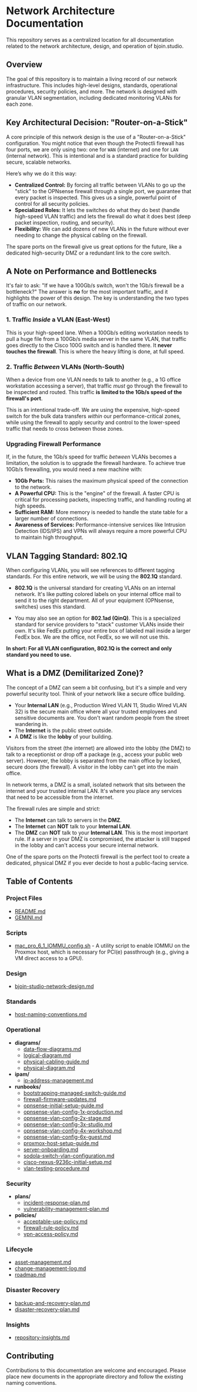 # Network Architecture Documentation

This repository serves as a centralized location for all documentation related to the network architecture, design, and operation of bjoin.studio.

## Overview

The goal of this repository is to maintain a living record of our network infrastructure. This includes high-level designs, standards, operational procedures, security policies, and more. The network is designed with granular VLAN segmentation, including dedicated monitoring VLANs for each zone.

## Key Architectural Decision: "Router-on-a-Stick"

A core principle of this network design is the use of a "Router-on-a-Stick" configuration. You might notice that even though the Protectli firewall has four ports, we are only using two: one for `WAN` (internet) and one for `LAN` (internal network). This is intentional and is a standard practice for building secure, scalable networks.

Here’s why we do it this way:

*   **Centralized Control:** By forcing all traffic between VLANs to go up the "stick" to the OPNsense firewall through a single port, we guarantee that every packet is inspected. This gives us a single, powerful point of control for all security policies.
*   **Specialized Roles:** It lets the switches do what they do best (handle high-speed VLAN traffic) and lets the firewall do what it does best (deep packet inspection, routing, and security).
*   **Flexibility:** We can add dozens of new VLANs in the future without ever needing to change the physical cabling on the firewall.

The spare ports on the firewall give us great options for the future, like a dedicated high-security DMZ or a redundant link to the core switch.

## A Note on Performance and Bottlenecks

It's fair to ask: "If we have a 100Gb/s switch, won't the 1Gb/s firewall be a bottleneck?" The answer is **no** for the most important traffic, and it highlights the power of this design. The key is understanding the two types of traffic on our network.

### 1. Traffic *Inside* a VLAN (East-West)
This is your high-speed lane. When a 100Gb/s editing workstation needs to pull a huge file from a 100Gb/s media server in the same VLAN, that traffic goes directly to the Cisco 100G switch and is handled there. It **never touches the firewall**. This is where the heavy lifting is done, at full speed.

### 2. Traffic *Between* VLANs (North-South)
When a device from one VLAN needs to talk to another (e.g., a 1G office workstation accessing a server), that traffic *must* go through the firewall to be inspected and routed. This traffic **is limited to the 1Gb/s speed of the firewall's port**.

This is an intentional trade-off. We are using the expensive, high-speed switch for the bulk data transfers *within* our performance-critical zones, while using the firewall to apply security and control to the lower-speed traffic that needs to cross between those zones.

### Upgrading Firewall Performance
If, in the future, the 1Gb/s speed for traffic *between* VLANs becomes a limitation, the solution is to upgrade the firewall hardware. To achieve true 10Gb/s firewalling, you would need a new machine with:

*   **10Gb Ports:** This raises the maximum physical speed of the connection to the network.
*   **A Powerful CPU:** This is the "engine" of the firewall. A faster CPU is critical for processing packets, inspecting traffic, and handling routing at high speeds.
*   **Sufficient RAM:** More memory is needed to handle the state table for a larger number of connections.
*   **Awareness of Services:** Performance-intensive services like Intrusion Detection (IDS/IPS) and VPNs will always require a more powerful CPU to maintain high throughput.

## VLAN Tagging Standard: 802.1Q

When configuring VLANs, you will see references to different tagging standards. For this entire network, we will be using the **802.1Q** standard.

*   **802.1Q** is the universal standard for creating VLANs on an internal network. It's like putting colored labels on your internal office mail to send it to the right department. All of your equipment (OPNsense, switches) uses this standard.

*   You may also see an option for **802.1ad (QinQ)**. This is a specialized standard for service providers to "stack" customer VLANs inside their own. It's like FedEx putting your entire box of labeled mail inside a larger FedEx box. We are the office, not FedEx, so we will not use this.

**In short: For all VLAN configuration, 802.1Q is the correct and only standard you need to use.**

## What is a DMZ (Demilitarized Zone)?

The concept of a DMZ can seem a bit confusing, but it's a simple and very powerful security tool. Think of your network like a secure office building.

*   Your **Internal LAN** (e.g., Production Wired VLAN 11, Studio Wired VLAN 32) is the secure main office where all your trusted employees and sensitive documents are. You don't want random people from the street wandering in.
*   The **Internet** is the public street outside.
*   A **DMZ** is like the **lobby** of your building.

Visitors from the street (the internet) are allowed into the lobby (the DMZ) to talk to a receptionist or drop off a package (e.g., access your public web server). However, the lobby is separated from the main office by locked, secure doors (the firewall). A visitor in the lobby can't get into the main office.

In network terms, a DMZ is a small, isolated network that sits between the internet and your trusted internal LAN. It's where you place any services that need to be accessible from the internet.

The firewall rules are simple and strict:
*   The **Internet** can talk to servers in the **DMZ**.
*   The **Internet** can **NOT** talk to your **Internal LAN**.
*   The **DMZ** can **NOT** talk to your **Internal LAN**. This is the most important rule. If a server in your DMZ is compromised, the attacker is still trapped in the lobby and can't access your secure internal network.

One of the spare ports on the Protectli firewall is the perfect tool to create a dedicated, physical DMZ if you ever decide to host a public-facing service.

## Table of Contents

### Project Files
*   [README.md](README.md)
*   [GEMINI.md](GEMINI.md)

### Scripts
*   [mac_pro_6_1_IOMMU_config.sh](src/mac_pro_6_1_IOMMU_config.sh) - A utility script to enable IOMMU on the Proxmox host, which is necessary for PCI(e) passthrough (e.g., giving a VM direct access to a GPU).

### Design
*   [bjoin-studio-network-design.md](docs/design/bjoin-studio-network-design.md)

### Standards
*   [host-naming-conventions.md](docs/standards/host-naming-conventions.md)

### Operational
*   **diagrams/**
    *   [data-flow-diagrams.md](docs/operational/diagrams/data-flow-diagrams.md)
    *   [logical-diagram.md](docs/operational/diagrams/logical-diagram.md)
    *   [physical-cabling-guide.md](docs/operational/diagrams/physical-cabling-guide.md)
    *   [physical-diagram.md](docs/operational/diagrams/physical-diagram.md)
*   **ipam/**
    *   [ip-address-management.md](docs/operational/ipam/ip-address-management.md)
*   **runbooks/**
    *   [bootstrapping-managed-switch-guide.md](docs/operational/runbooks/bootstrapping-managed-switch-guide.md)
    *   [firewall-firmware-updates.md](docs/operational/runbooks/firewall-firmware-updates.md)
    *   [opnsense-initial-setup-guide.md](docs/operational/runbooks/opnsense-initial-setup-guide.md)
    *   [opnsense-vlan-config-1x-production.md](docs/operational/runbooks/opnsense-vlan-config-1x-production.md)
    *   [opnsense-vlan-config-2x-stage.md](docs/operational/runbooks/opnsense-vlan-config-2x-stage.md)
    *   [opnsense-vlan-config-3x-studio.md](docs/operational/runbooks/opnsense-vlan-config-3x-studio.md)
    *   [opnsense-vlan-config-4x-workshop.md](docs/operational/runbooks/opnsense-vlan-config-4x-workshop.md)
    *   [opnsense-vlan-config-6x-guest.md](docs/operational/runbooks/opnsense-vlan-config-6x-guest.md)
    *   [proxmox-host-setup-guide.md](docs/operational/runbooks/proxmox-host-setup-guide.md)
    *   [server-onboarding.md](docs/operational/runbooks/server-onboarding.md)
    *   [sodola-switch-vlan-configuration.md](docs/operational/runbooks/sodola-switch-vlan-configuration.md)
    *   [cisco-nexus-9236c-initial-setup.md](docs/operational/runbooks/cisco-nexus-9236c-initial-setup.md)
    *   [vlan-testing-procedure.md](docs/operational/runbooks/vlan-testing-procedure.md)

### Security
*   **plans/**
    *   [incident-response-plan.md](docs/security/plans/incident-response-plan.md)
    *   [vulnerability-management-plan.md](docs/security/plans/vulnerability-management-plan.md)
*   **policies/**
    *   [acceptable-use-policy.md](docs/security/policies/acceptable-use-policy.md)
    *   [firewall-rule-policy.md](docs/security/policies/firewall-rule-policy.md)
    *   [vpn-access-policy.md](docs/security/policies/vpn-access-policy.md)

### Lifecycle
*   [asset-management.md](docs/lifecycle/asset-management.md)
*   [change-management-log.md](docs/lifecycle/change-management-log.md)
*   [roadmap.md](docs/lifecycle/roadmap.md)

### Disaster Recovery
*   [backup-and-recovery-plan.md](docs/disaster-recovery/backup-and-recovery-plan.md)
*   [disaster-recovery-plan.md](docs/disaster-recovery/disaster-recovery-plan.md)

### Insights
*   [repository-insights.md](docs/insights/repository-insights.md)

## Contributing

Contributions to this documentation are welcome and encouraged. Please place new documents in the appropriate directory and follow the existing naming conventions.